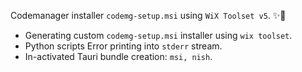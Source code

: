 Codemanager installer `codemg-setup.msi` using `WiX Toolset v5`. ✨🎉

- Generating custom `codemg-setup.msi` installer using `wix toolset`.
- Python scripts Error printing into `stderr` stream.
- In-activated Tauri bundle creation: `msi, nish`.
